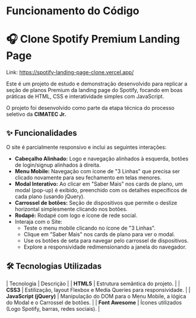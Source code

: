 # Funcionamento do Código 
# 🎧 Clone Spotify Premium Landing Page

Link: <https://spotify-landing-page-clone.vercel.app/>

Este é um projeto de estudo e demonstração desenvolvido para replicar a seção de planos Premium da landing page do Spotify, focando em boas práticas de HTML, CSS e interatividade simples com JavaScript.

O projeto foi desenvolvido como parte da etapa técnica do processo seletivo da **CIMATEC Jr.**

## ✨ Funcionalidades

O site é parcialmente responsivo e inclui as seguintes interações:

* **Cabeçalho Alinhado:** Logo e navegação alinhados à esquerda, botões de login/signup alinhados à direita.
* **Menu Mobile:** Navegação com ícone de "3 Linhas" que precisa ser clicado novamente para seu fechamento em telas menores.
* **Modal Interativo:** Ao clicar em "Saber Mais" nos cards de plano, um modal (pop-up) é exibido, preenchido com os detalhes específicos de cada plano (usando jQuery).
* **Carrossel de botões:** Seção de dispositivos que permite o deslize horizontal simplesmente clicando nos botões.
* **Rodapé:** Rodapé com logo e ícone de rede social.
* Interaja com o Site:
    - Teste o menu mobile clicando no ícone de "3 Linhas".
    - Clique em "Saber Mais" nos cards de plano para ver o modal.
    - Use os botões de seta para navegar pelo carrossel de dispositivos.
    - Explore a responsividade redimensionando a janela do navegador.

## 🛠️ Tecnologias Utilizadas

| Tecnologia | Descrição |
| **HTML5** | Estrutura semântica do projeto. |
| **CSS3** | Estilização, layout Flexbox e Media Queries para responsividade. |
| **JavaScript (jQuery)** | Manipulação do DOM para o Menu Mobile, a lógica do Modal e o Carrossel de botões. |
| **Font Awesome** | Ícones utilizados (Logo Spotify, barras, redes sociais). |

